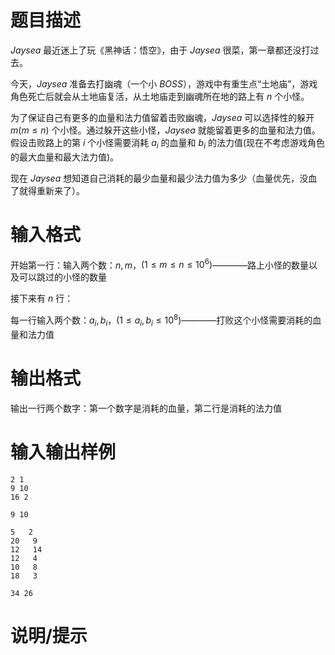 # 题目描述

$Jaysea$ 最近迷上了玩《黑神话：悟空》，由于 $Jaysea$ 很菜，第一章都还没打过去。

今天，$Jaysea$ 准备去打幽魂（一个小 $BOSS$），游戏中有重生点“土地庙”，游戏角色死亡后就会从土地庙复活，从土地庙走到幽魂所在地的路上有 $n$ 个小怪。

为了保证自己有更多的血量和法力值留着击败幽魂，$Jaysea$ 可以选择性的躲开 $m(m \leq n)$ 个小怪。通过躲开这些小怪，$Jaysea$ 就能留着更多的血量和法力值。假设击败路上的第 $i$ 个小怪需要消耗 $a_i$ 的血量和 $b_i$ 的法力值(现在不考虑游戏角色的最大血量和最大法力值)。

现在 $Jaysea$ 想知道自己消耗的最少血量和最少法力值为多少（血量优先，没血了就得重新来了）。

# 输入格式

开始第一行：输入两个数：$n,m$，$(1 \leq m \leq n \leq {10}^6)$————路上小怪的数量以及可以跳过的小怪的数量

接下来有 $n$ 行：

每一行输入两个数：$a_i,b_i$，$(1 \leq a_i, b_i \leq {10}^8)$————打败这个小怪需要消耗的血量和法力值

# 输出格式

输出一行两个数字：第一个数字是消耗的血量，第二行是消耗的法力值

# 输入输出样例

```input1
2 1
9 10
16 2

```

```output1
9 10
```

```input2
5   2
20   9
12   14
12   4
10   8
18   3

```

```output2
34 26
```

# 说明/提示
